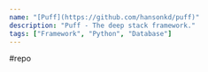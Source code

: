 ```yaml
---
name: "[Puff](https://github.com/hansonkd/puff)"
description: "Puff - The deep stack framework."
tags: ["Framework", "Python", "Database"]
---
```

#repo
